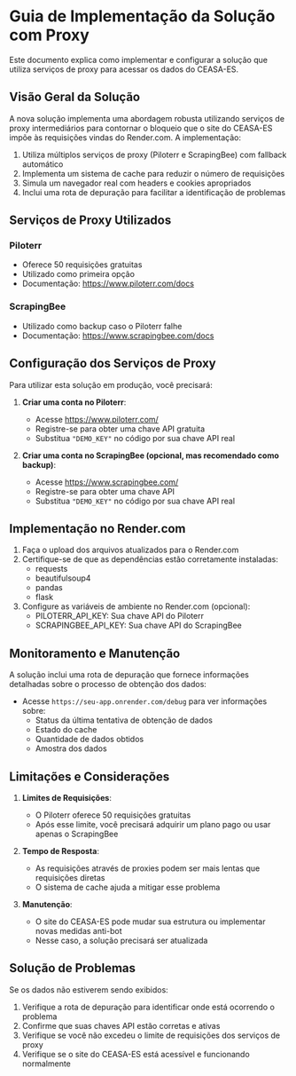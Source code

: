# Guia de Implementação da Solução com Proxy

Este documento explica como implementar e configurar a solução que utiliza serviços de proxy para acessar os dados do CEASA-ES.

## Visão Geral da Solução

A nova solução implementa uma abordagem robusta utilizando serviços de proxy intermediários para contornar o bloqueio que o site do CEASA-ES impõe às requisições vindas do Render.com. A implementação:

1. Utiliza múltiplos serviços de proxy (Piloterr e ScrapingBee) com fallback automático
2. Implementa um sistema de cache para reduzir o número de requisições
3. Simula um navegador real com headers e cookies apropriados
4. Inclui uma rota de depuração para facilitar a identificação de problemas

## Serviços de Proxy Utilizados

### Piloterr
- Oferece 50 requisições gratuitas
- Utilizado como primeira opção
- Documentação: https://www.piloterr.com/docs

### ScrapingBee
- Utilizado como backup caso o Piloterr falhe
- Documentação: https://www.scrapingbee.com/docs

## Configuração dos Serviços de Proxy

Para utilizar esta solução em produção, você precisará:

1. **Criar uma conta no Piloterr**:
   - Acesse https://www.piloterr.com/
   - Registre-se para obter uma chave API gratuita
   - Substitua `"DEMO_KEY"` no código por sua chave API real

2. **Criar uma conta no ScrapingBee (opcional, mas recomendado como backup)**:
   - Acesse https://www.scrapingbee.com/
   - Registre-se para obter uma chave API
   - Substitua `"DEMO_KEY"` no código por sua chave API real

## Implementação no Render.com

1. Faça o upload dos arquivos atualizados para o Render.com
2. Certifique-se de que as dependências estão corretamente instaladas:
   - requests
   - beautifulsoup4
   - pandas
   - flask
3. Configure as variáveis de ambiente no Render.com (opcional):
   - PILOTERR_API_KEY: Sua chave API do Piloterr
   - SCRAPINGBEE_API_KEY: Sua chave API do ScrapingBee

## Monitoramento e Manutenção

A solução inclui uma rota de depuração que fornece informações detalhadas sobre o processo de obtenção dos dados:

- Acesse `https://seu-app.onrender.com/debug` para ver informações sobre:
  - Status da última tentativa de obtenção de dados
  - Estado do cache
  - Quantidade de dados obtidos
  - Amostra dos dados

## Limitações e Considerações

1. **Limites de Requisições**:
   - O Piloterr oferece 50 requisições gratuitas
   - Após esse limite, você precisará adquirir um plano pago ou usar apenas o ScrapingBee

2. **Tempo de Resposta**:
   - As requisições através de proxies podem ser mais lentas que requisições diretas
   - O sistema de cache ajuda a mitigar esse problema

3. **Manutenção**:
   - O site do CEASA-ES pode mudar sua estrutura ou implementar novas medidas anti-bot
   - Nesse caso, a solução precisará ser atualizada

## Solução de Problemas

Se os dados não estiverem sendo exibidos:

1. Verifique a rota de depuração para identificar onde está ocorrendo o problema
2. Confirme que suas chaves API estão corretas e ativas
3. Verifique se você não excedeu o limite de requisições dos serviços de proxy
4. Verifique se o site do CEASA-ES está acessível e funcionando normalmente
